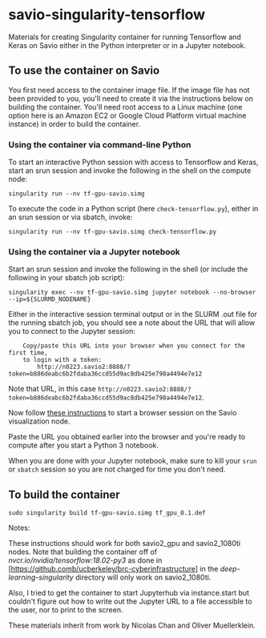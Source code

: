 # savio-singularity-tensorflow
Materials for creating Singularity container for running Tensorflow and Keras on Savio either in the Python interpreter or in a Jupyter notebook.

## To use the container on Savio

You first need access to the container image file. If the image file has not been provided to you, you'll need to create it via the instructions below on building the container. You'll need root access to a Linux machine (one option here is an Amazon EC2 or Google Cloud Platform virtual machine instance) in order to build the container.

### Using the container via command-line Python

To start an interactive Python session with access to Tensorflow and Keras, start an srun session and invoke the following in the shell on the compute node:

```
singularity run --nv tf-gpu-savio.simg 
```

To execute the code in a Python script (here `check-tensorflow.py`), either in an srun session or via sbatch, invoke:

```
singularity run --nv tf-gpu-savio.simg check-tensorflow.py
```

### Using the container via a Jupyter notebook

Start an srun session and invoke the following in the shell (or include the following in your sbatch job script):

```
singularity exec --nv tf-gpu-savio.simg jupyter notebook --no-browser --ip=${SLURMD_NODENAME}
```

Either in the interactive session terminal output or in the SLURM .out file for the running sbatch job, you should see a note about the URL that will allow you to connect to the Jupyter session:

```
    Copy/paste this URL into your browser when you connect for the first time,
    to login with a token:
        http://n0223.savio2:8888/?token=b886deabc6b2fdaba36ccd55d9ac8db425e798a4494e7e12
```

Note that URL, in this case `http://n0223.savio2:8888/?token=b886deabc6b2fdaba36ccd55d9ac8db425e798a4494e7e12`.

Now follow [these instructions](https://research-it.berkeley.edu/services/high-performance-computing/using-brc-visualization-node-realvnc) to start a browser session on the Savio visualization node.

Paste the URL you obtained earlier into the browser and you're ready to compute after you start a Python 3 notebook.

 When you are done with your Jupyter notebook, make sure to kill your `srun` or `sbatch` session so you are not charged for time you don't need. 

## To build the container

```
sudo singularity build tf-gpu-savio.simg tf_gpu_0.1.def
```

Notes:

These instructions should work for both savio2_gpu and savio2_1080ti nodes. Note that building the container off of *nvcr.io/nvidia/tensorflow:18.02-py3* as done in [https://github.comb/ucberkeley/brc-cyberinfrastructure] in the *deep-learning-singularity* directory will only work on savio2_1080ti.

Also, I tried to get the container to start Jupyterhub via instance.start but couldn't figure out how to write out the Jupyter URL to a file accessible to the user, nor to print to the screen.

These materials inherit from work by Nicolas Chan and Oliver Muellerklein.
